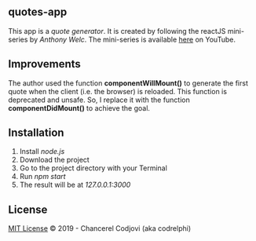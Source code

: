 
## quotes-app

This app is a *quote generator*. It is created by following the reactJS mini-series by *Anthony Welc*. The mini-series is available [here](https://www.youtube.com/watch?v=CpYRr_t4AFc&list=PLHSUbP5y6J0VXXLj9fUZTc0oAvgcgoSsz) on YouTube.

## Improvements

The author used the function **componentWillMount()** to generate the first quote when the client (i.e. the browser) is reloaded. This function is deprecated and unsafe. So, I replace it with the function **componentDidMount()** to achieve the goal.



## Installation

1. Install *node.js*
2. Download the project
3. Go to the project directory with your Terminal
4. Run *npm start*
5. The result will be at *127.0.0.1:3000*

## License
[MIT License](https://github.com/codrelphi/reactjsApps/blob/master/LICENSE) © 2019 -  Chancerel Codjovi (aka codrelphi)
